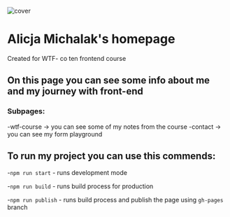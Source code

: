 ![cover](https://avatars1.githubusercontent.com/u/58181279?s=400&u=dc4fe3e3196c042a75c39c896f1dd5421cb99811&v=4)

# Alicja Michalak's homepage 

Created for WTF- co ten frontend course

## On this page you can see some info about me and my journey with front-end

### Subpages:

-wtf-course -> you can see some of my notes from the course
-contact -> you can see my form playground

## To run my project you can use this commends:

-`npm run start` - runs development mode

-`npm run build` - runs build process for production

-`npm run publish` - runs build process and publish the page using `gh-pages` branch

